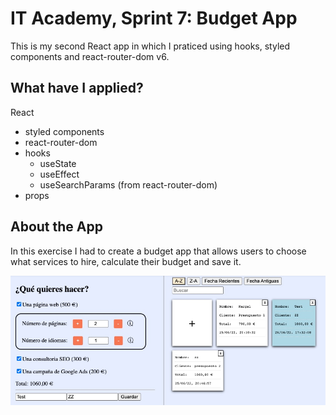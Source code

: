 # IT Academy, Sprint 7: Budget App

This is my second React app in which I praticed using hooks, styled components and react-router-dom v6.

## What have I applied?

React 
- styled components
- react-router-dom
- hooks
  - useState
  - useEffect
  - useSearchParams (from react-router-dom)
- props

## About the App

In this exercise I had to create a budget app that allows users to choose what services to hire, calculate their budget and save it.
 
![](https://github.com/chaiben/s7-presupuesto/blob/master/src/assets/budget.jpg)
